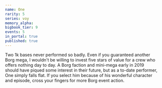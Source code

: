 ```yaml
---
name: One
rarity: 5
series: voy
memory_alpha:
bigbook_tier: 9
events: 5
in_portal: true
published: true
---
```


Two 1k bases never performed so badly. Even if you guaranteed another Borg mega, I wouldn't be willing to invest five stars of value for a crew who offers nothing day to day. A Borg faction and mini-mega early in 2019 should have piqued some interest in their future, but as a to-date performer, One simply falls flat. If you select him because of his wonderful character and episode, cross your fingers for more Borg event action.
